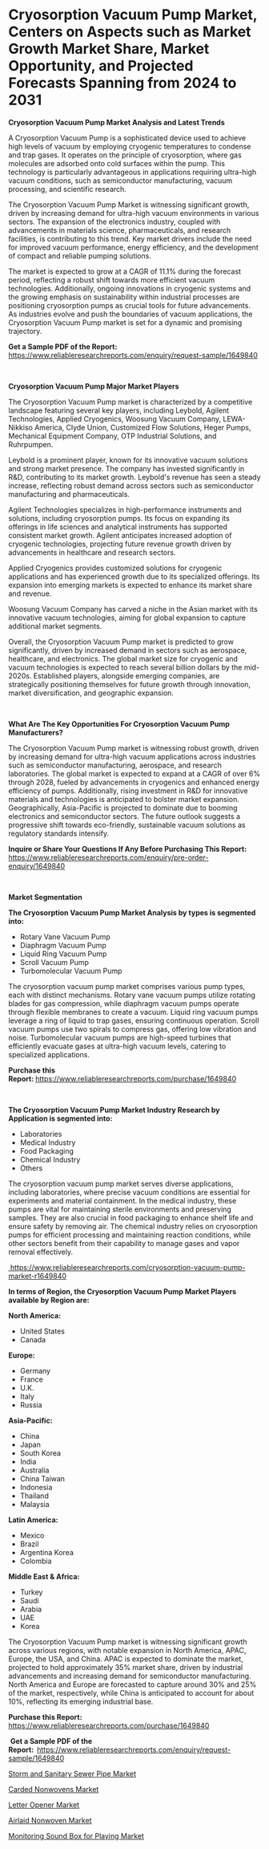 <p><h1>Cryosorption Vacuum Pump Market, Centers on Aspects such as Market Growth Market Share, Market Opportunity, and Projected Forecasts Spanning from 2024 to 2031</h1></p><p><strong>Cryosorption Vacuum Pump Market Analysis and Latest Trends</strong></p>
<p><p>A Cryosorption Vacuum Pump is a sophisticated device used to achieve high levels of vacuum by employing cryogenic temperatures to condense and trap gases. It operates on the principle of cryosorption, where gas molecules are adsorbed onto cold surfaces within the pump. This technology is particularly advantageous in applications requiring ultra-high vacuum conditions, such as semiconductor manufacturing, vacuum processing, and scientific research.</p><p>The Cryosorption Vacuum Pump Market is witnessing significant growth, driven by increasing demand for ultra-high vacuum environments in various sectors. The expansion of the electronics industry, coupled with advancements in materials science, pharmaceuticals, and research facilities, is contributing to this trend. Key market drivers include the need for improved vacuum performance, energy efficiency, and the development of compact and reliable pumping solutions.</p><p>The market is expected to grow at a CAGR of 11.1% during the forecast period, reflecting a robust shift towards more efficient vacuum technologies. Additionally, ongoing innovations in cryogenic systems and the growing emphasis on sustainability within industrial processes are positioning cryosorption pumps as crucial tools for future advancements. As industries evolve and push the boundaries of vacuum applications, the Cryosorption Vacuum Pump market is set for a dynamic and promising trajectory.</p></p>
<p><strong>Get a Sample PDF of the Report:&nbsp;</strong> <a href="https://www.reliableresearchreports.com/enquiry/request-sample/1649840?utm_campaign=1477&utm_medium=2&utm_source=Github&utm_content=ia&utm_term=15102024&utm_id=cryosorption-vacuum-pump">https://www.reliableresearchreports.com/enquiry/request-sample/1649840</a></p>
<p>&nbsp;</p>
<p><strong>Cryosorption Vacuum Pump Major Market Players</strong></p>
<p><p>The Cryosorption Vacuum Pump market is characterized by a competitive landscape featuring several key players, including Leybold, Agilent Technologies, Applied Cryogenics, Woosung Vacuum Company, LEWA-Nikkiso America, Clyde Union, Customized Flow Solutions, Heger Pumps, Mechanical Equipment Company, OTP Industrial Solutions, and Ruhrpumpen. </p><p>Leybold is a prominent player, known for its innovative vacuum solutions and strong market presence. The company has invested significantly in R&D, contributing to its market growth. Leybold's revenue has seen a steady increase, reflecting robust demand across sectors such as semiconductor manufacturing and pharmaceuticals.</p><p>Agilent Technologies specializes in high-performance instruments and solutions, including cryosorption pumps. Its focus on expanding its offerings in life sciences and analytical instruments has supported consistent market growth. Agilent anticipates increased adoption of cryogenic technologies, projecting future revenue growth driven by advancements in healthcare and research sectors.</p><p>Applied Cryogenics provides customized solutions for cryogenic applications and has experienced growth due to its specialized offerings. Its expansion into emerging markets is expected to enhance its market share and revenue. </p><p>Woosung Vacuum Company has carved a niche in the Asian market with its innovative vacuum technologies, aiming for global expansion to capture additional market segments. </p><p>Overall, the Cryosorption Vacuum Pump market is predicted to grow significantly, driven by increased demand in sectors such as aerospace, healthcare, and electronics. The global market size for cryogenic and vacuum technologies is expected to reach several billion dollars by the mid-2020s. Established players, alongside emerging companies, are strategically positioning themselves for future growth through innovation, market diversification, and geographic expansion.</p></p>
<p>&nbsp;</p>
<p><strong>What Are The Key Opportunities For Cryosorption Vacuum Pump Manufacturers?</strong></p>
<p><p>The Cryosorption Vacuum Pump market is witnessing robust growth, driven by increasing demand for ultra-high vacuum applications across industries such as semiconductor manufacturing, aerospace, and research laboratories. The global market is expected to expand at a CAGR of over 6% through 2028, fueled by advancements in cryogenics and enhanced energy efficiency of pumps. Additionally, rising investment in R&D for innovative materials and technologies is anticipated to bolster market expansion. Geographically, Asia-Pacific is projected to dominate due to booming electronics and semiconductor sectors. The future outlook suggests a progressive shift towards eco-friendly, sustainable vacuum solutions as regulatory standards intensify.</p></p>
<p><strong>Inquire or Share Your Questions If Any Before Purchasing This Report:</strong> <a href="https://www.reliableresearchreports.com/enquiry/pre-order-enquiry/1649840?utm_campaign=1477&utm_medium=2&utm_source=Github&utm_content=ia&utm_term=15102024&utm_id=cryosorption-vacuum-pump">https://www.reliableresearchreports.com/enquiry/pre-order-enquiry/1649840</a></p>
<p>&nbsp;</p>
<p><strong>Market Segmentation</strong></p>
<p><strong>The Cryosorption Vacuum Pump Market Analysis by types is segmented into:</strong></p>
<p><ul><li>Rotary Vane Vacuum Pump</li><li>Diaphragm Vacuum Pump</li><li>Liquid Ring Vacuum Pump</li><li>Scroll Vacuum Pump</li><li>Turbomolecular Vacuum Pump</li></ul></p>
<p><p>The cryosorption vacuum pump market comprises various pump types, each with distinct mechanisms. Rotary vane vacuum pumps utilize rotating blades for gas compression, while diaphragm vacuum pumps operate through flexible membranes to create a vacuum. Liquid ring vacuum pumps leverage a ring of liquid to trap gases, ensuring continuous operation. Scroll vacuum pumps use two spirals to compress gas, offering low vibration and noise. Turbomolecular vacuum pumps are high-speed turbines that efficiently evacuate gases at ultra-high vacuum levels, catering to specialized applications.</p></p>
<p><strong>Purchase this Report:&nbsp;</strong><a href="https://www.reliableresearchreports.com/purchase/1649840?utm_campaign=1477&utm_medium=2&utm_source=Github&utm_content=ia&utm_term=15102024&utm_id=cryosorption-vacuum-pump">https://www.reliableresearchreports.com/purchase/1649840</a></p>
<p>&nbsp;</p>
<p><strong>The Cryosorption Vacuum Pump Market Industry Research by Application is segmented into:</strong></p>
<p><ul><li>Laboratories</li><li>Medical Industry</li><li>Food Packaging</li><li>Chemical Industry</li><li>Others</li></ul></p>
<p><p>The cryosorption vacuum pump market serves diverse applications, including laboratories, where precise vacuum conditions are essential for experiments and material containment. In the medical industry, these pumps are vital for maintaining sterile environments and preserving samples. They are also crucial in food packaging to enhance shelf life and ensure safety by removing air. The chemical industry relies on cryosorption pumps for efficient processing and maintaining reaction conditions, while other sectors benefit from their capability to manage gases and vapor removal effectively.</p></p>
<p><a href="https://www.reliableresearchreports.com/cryosorption-vacuum-pump-market-r1649840?utm_campaign=1477&utm_medium=2&utm_source=Github&utm_content=ia&utm_term=15102024&utm_id=cryosorption-vacuum-pump">&nbsp;https://www.reliableresearchreports.com/cryosorption-vacuum-pump-market-r1649840</a></p>
<p><strong>In terms of Region, the Cryosorption Vacuum Pump Market Players available by Region are:</strong></p>
<p>
    <p> <strong> North America: </strong>
        <ul>
            <li>United States</li>
            <li>Canada</li>
        </ul>
        </p> 
    <p> <strong> Europe: </strong>
        <ul>
            <li>Germany</li>
            <li>France</li>
            <li>U.K.</li>
            <li>Italy</li>
            <li>Russia</li>
        </ul>
        </p> 
    <p> <strong> Asia-Pacific: </strong>
        <ul>
            <li>China</li>
            <li>Japan</li>
            <li>South Korea</li>
            <li>India</li>
            <li>Australia</li>
            <li>China Taiwan</li>
            <li>Indonesia</li>
            <li>Thailand</li>
            <li>Malaysia</li>
        </ul>
        </p> 
    <p> <strong> Latin America: </strong>
        <ul>
            <li>Mexico</li>
            <li>Brazil</li>
            <li>Argentina Korea</li>
            <li>Colombia</li>
        </ul>
        </p> 
    <p> <strong> Middle East & Africa: </strong>
        <ul>
            <li>Turkey</li>
            <li>Saudi</li>
            <li>Arabia</li>
            <li>UAE</li>
            <li>Korea</li>
        </ul>
    </p>
    </p>
<p><p>The Cryosorption Vacuum Pump market is witnessing significant growth across various regions, with notable expansion in North America, APAC, Europe, the USA, and China. APAC is expected to dominate the market, projected to hold approximately 35% market share, driven by industrial advancements and increasing demand for semiconductor manufacturing. North America and Europe are forecasted to capture around 30% and 25% of the market, respectively, while China is anticipated to account for about 10%, reflecting its emerging industrial base.</p></p>
<p><strong>Purchase this Report: </strong><a href="https://www.reliableresearchreports.com/purchase/1649840?utm_campaign=1477&utm_medium=2&utm_source=Github&utm_content=ia&utm_term=15102024&utm_id=cryosorption-vacuum-pump">https://www.reliableresearchreports.com/purchase/1649840</a></p>
<p>&nbsp;<strong>Get a Sample PDF of the Report:&nbsp;&nbsp;</strong><a href="https://www.reliableresearchreports.com/enquiry/request-sample/1649840?utm_campaign=1477&utm_medium=2&utm_source=Github&utm_content=ia&utm_term=15102024&utm_id=cryosorption-vacuum-pump">https://www.reliableresearchreports.com/enquiry/request-sample/1649840</a></p>
<p><strong></strong></p>
<p><p><a href="https://www.linkedin.com/pulse/storm-sanitary-sewer-pipe-market-segmentation-geographical-qyzbf?trk=public_post_embed_feed-article-content&utm_campaign=1477&utm_medium=2&utm_source=Github&utm_content=ia&utm_term=15102024&utm_id=cryosorption-vacuum-pump">Storm and Sanitary Sewer Pipe Market</a></p><p><a href="https://www.linkedin.com/pulse/carded-nonwovens-market-size-share-analysis-growth-trends-dkwwf?trk=public_post_embed_feed-article-content&utm_campaign=1477&utm_medium=2&utm_source=Github&utm_content=ia&utm_term=15102024&utm_id=cryosorption-vacuum-pump">Carded Nonwovens Market</a></p><p><a href="https://www.linkedin.com/pulse/letter-opener-market-consolidation-impact-structure-2024-2031-xcaif?trk=public_post_embed_feed-article-content&utm_campaign=1477&utm_medium=2&utm_source=Github&utm_content=ia&utm_term=15102024&utm_id=cryosorption-vacuum-pump">Letter Opener Market</a></p><p><a href="https://www.linkedin.com/pulse/airlaid-nonwoven-market-size-type-rayon-lyocellcotton-product-qxohf?trk=public_post_embed_feed-article-content&utm_campaign=1477&utm_medium=2&utm_source=Github&utm_content=ia&utm_term=15102024&utm_id=cryosorption-vacuum-pump">Airlaid Nonwoven Market</a></p><p><a href="https://www.linkedin.com/pulse/strategic-market-insights-navigating-global-monitoring-sound-rbtnf?trk=public_post_embed_feed-article-content&utm_campaign=1477&utm_medium=2&utm_source=Github&utm_content=ia&utm_term=15102024&utm_id=cryosorption-vacuum-pump">Monitoring Sound Box for Playing Market</a></p></p>